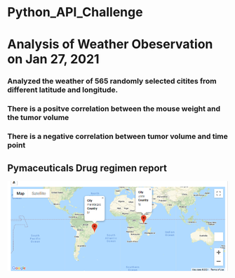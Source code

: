# Python_API_Challenge

# Analysis of Weather Obeservation on Jan 27, 2021

  ### Analyzed the weather of 565 randomly selected citites from different latitude and longitude. 
  ### There is a positve correlation between the mouse weight and the tumor volume
  ### There is a negative correlation between tumor volume and time point

## Pymaceuticals Drug regimen report
<img src="https://github.com/BanuNathan/Python_API_Challenge/blob/main/images/Screenshot%20(39).png">
